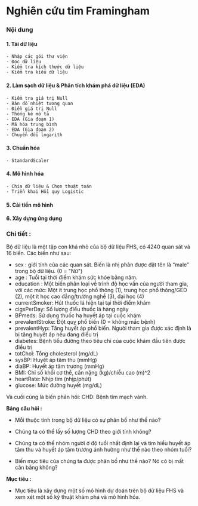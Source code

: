 # Nghiên cứu tim Framingham

### Nội dung

#### 1. **Tải dữ liệu**
    - Nhập các gói thư viện
    - Đọc dữ liệu
    - Kiểm tra kích thước dữ liệu
    - Kiểm tra kiểu dữ liệu

#### 2. **Làm sạch dữ liệu & Phân tích khám phá dữ liệu (EDA)**
    - Kiểm tra giá trị Null
    - Bản đồ nhiệt tương quan
    - Điền giá trị Null
    - Thống kê mô tả
    - EDA (Gia đoạn 1)
    - Mã hóa trung bình
    - EDA (Gia đoạn 2)
    - Chuyển đổi logarith

#### 3. **Chuẩn hóa**
    - StandardScaler

#### 4. **Mô hình hóa**
    - Chia dữ liệu & Chọn thuật toán
    - Triển khai Hồi quy Logistic

#### 5. **Cải tiến mô hình**

#### 6. **Xây dựng ứng dụng**

### Chi tiết :

Bộ dữ liệu là một tập con khá nhỏ của bộ dữ liệu FHS, có 4240 quan sát và 16 biến. Các biến như sau:

- sex : giới tính của các quan sát. Biến là nhị phân được đặt tên là “male” trong bộ dữ liệu. (0 = "Nữ")
- age : Tuổi tại thời điểm khám sức khỏe bằng năm.
- education : Một biến phân loại về trình độ học vấn của người tham gia, với các mức: Một ít trung học phổ thông (1), trung học phổ thông/GED (2), một ít học cao đẳng/trường nghề (3), đại học (4)
- currentSmoker: Hút thuốc lá hiện tại tại thời điểm khám
- cigsPerDay: Số lượng điếu thuốc lá hàng ngày
- BPmeds: Sử dụng thuốc hạ huyết áp tại cuộc khám
- prevalentStroke: Đột quỵ phổ biến (0 = không mắc bệnh)
- prevalentHyp: Tăng huyết áp phổ biến. Người tham gia được xác định là bị tăng huyết áp nếu đang điều trị
- diabetes: Bệnh tiểu đường theo tiêu chí của cuộc khám đầu tiên được điều trị
- totChol: Tổng cholesterol (mg/dL)
- sysBP: Huyết áp tâm thu (mmHg)
- diaBP: Huyết áp tâm trương (mmHg)
- BMI: Chỉ số khối cơ thể, cân nặng (kg)/chiều cao (m)^2
- heartRate: Nhịp tim (nhịp/phút)
- glucose: Mức đường huyết (mg/dL)

Và cuối cùng là biến phản hồi: CHD: Bệnh tim mạch vành.


**Bảng câu hỏi :**

- Mỗi thuộc tính trong bộ dữ liệu có sự phân bố như thế nào?

- Chúng ta có thể lấy số lượng CHD theo giới tính không?

- Chúng ta có thể nhóm người ở độ tuổi nhất định lại và tìm hiểu huyết áp tâm thu và huyết áp tâm trương ảnh hưởng như thế nào theo nhóm tuổi?

- Biến mục tiêu của chúng ta được phân bố như thế nào? Nó có bị mất cân bằng không?


**Mục tiêu :**

- Mục tiêu là xây dựng một số mô hình dự đoán trên bộ dữ liệu FHS và xem xét một số kỹ thuật khám phá và mô hình hóa.